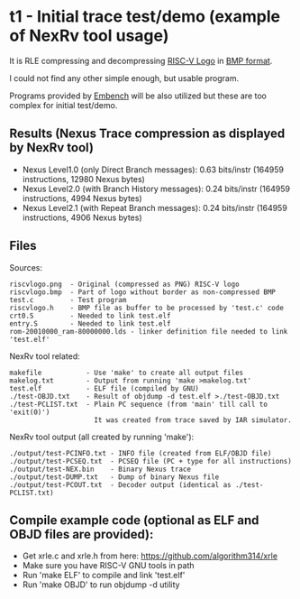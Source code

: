 # t1 - Initial trace test/demo (example of NexRv tool usage)
It is RLE compressing and decompressing [RISC-V Logo](./riscvlogo.png) in [BMP format](./riscvlogo.bmp).

I could not find any other simple enough, but usable program.

Programs provided by [Embench](https://github.com/embench/embench-iot) will be also utilized but these are too complex for initial test/demo.

## Results (Nexus Trace compression as displayed by NexRv tool)

* Nexus Level1.0 (only Direct Branch messages):	  0.63 bits/instr (164959 instructions, 12980 Nexus bytes)
* Nexus Level2.0 (with Branch History messages):  0.24 bits/instr (164959 instructions,  4994 Nexus bytes)
* Nexus Level2.1 (with Repeat Branch messages):   0.24 bits/instr (164959 instructions,  4906 Nexus bytes)

## Files
  Sources:
  
    riscvlogo.png  - Original (compressed as PNG) RISC-V logo
    riscvlogo.bmp  - Part of logo without border as non-compressed BMP
    test.c         - Test program
    riscvlogo.h    - BMP file as buffer to be processed by 'test.c' code
    crt0.S         - Needed to link test.elf
    entry.S        - Needed to link test.elf
    rom-20010000_ram-80000000.lds - linker definition file needed to link 'test.elf'

  NexRv tool related:
  
    makefile           - Use 'make' to create all output files
    makelog.txt        - Output from running 'make >makelog.txt'
    test.elf           - ELF file (compiled by GNU)
    ./test-OBJD.txt    - Result of objdump -d test.elf >./test-OBJD.txt
    ./test-PCLIST.txt  - Plain PC sequence (from 'main' till call to 'exit(0)')
                         It was created from trace saved by IAR simulator.
			 
  NexRv tool output (all created by running 'make'):

    ./output/test-PCINFO.txt - INFO file (created from ELF/OBJD file)
    ./output/test-PCSEQ.txt  - PCSEQ file (PC + type for all instructions)
    ./output/test-NEX.bin    - Binary Nexus trace
    ./output/test-DUMP.txt   - Dump of binary Nexus file
    ./output/test-PCOUT.txt  - Decoder output (identical as ./test-PCLIST.txt)

## Compile example code (optional as ELF and OBJD files are provided):

* Get xrle.c and xrle.h from here: https://github.com/algorithm314/xrle
* Make sure you have RISC-V GNU tools in path
* Run 'make ELF' to compile and link 'test.elf'
* Run 'make OBJD' to run objdump -d utility

